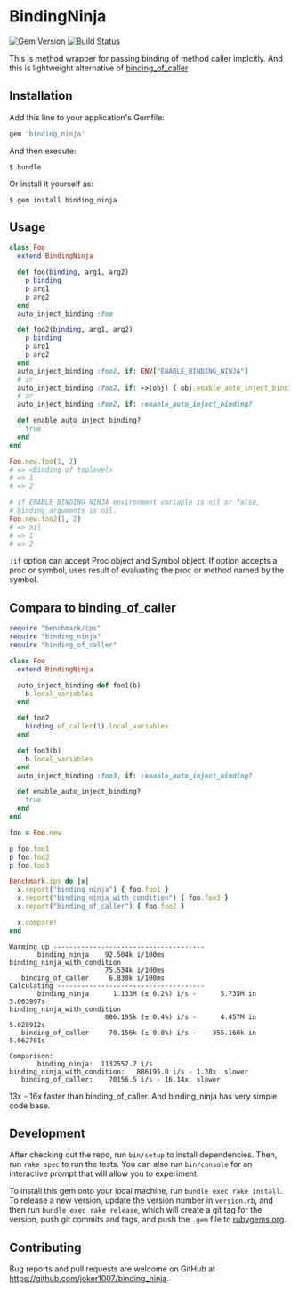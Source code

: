 # BindingNinja
[![Gem Version](https://badge.fury.io/rb/binding_ninja.svg)](https://badge.fury.io/rb/binding_ninja)
[![Build Status](https://travis-ci.org/joker1007/binding_ninja.svg?branch=master)](https://travis-ci.org/joker1007/binding_ninja)

This is method wrapper for passing binding of method caller implcitly.
And this is lightweight alternative of [binding_of_caller](https://github.com/banister/binding_of_caller)

## Installation

Add this line to your application's Gemfile:

```ruby
gem 'binding_ninja'
```

And then execute:

    $ bundle

Or install it yourself as:

    $ gem install binding_ninja

## Usage

```ruby
class Foo
  extend BindingNinja

  def foo(binding, arg1, arg2)
    p binding
    p arg1
    p arg2
  end
  auto_inject_binding :foo

  def foo2(binding, arg1, arg2)
    p binding
    p arg1
    p arg2
  end
  auto_inject_binding :foo2, if: ENV["ENABLE_BINDING_NINJA"]
  # or
  auto_inject_binding :foo2, if: ->(obj) { obj.enable_auto_inject_binding? }
  # or
  auto_inject_binding :foo2, if: :enable_auto_inject_binding?

  def enable_auto_inject_binding?
    true
  end
end

Foo.new.foo(1, 2) 
# => <Binding of toplevel>
# => 1
# => 2

# if ENABLE_BINDING_NINJA environment variable is nil or false,
# binding arguments is nil.
Foo.new.foo2(1, 2) 
# => nil
# => 1
# => 2
```

`:if` option can accept Proc object and Symbol object.
If option accepts a proc or symbol, uses result of evaluating the proc or method named by the symbol.

## Compara to binding_of_caller
```ruby
require "benchmark/ips"
require "binding_ninja"
require "binding_of_caller"

class Foo
  extend BindingNinja

  auto_inject_binding def foo1(b)
    b.local_variables
  end

  def foo2
    binding.of_caller(1).local_variables
  end

  def foo3(b)
    b.local_variables
  end
  auto_inject_binding :foo3, if: :enable_auto_inject_binding?

  def enable_auto_inject_binding?
    true
  end
end

foo = Foo.new

p foo.foo1
p foo.foo2
p foo.foo3

Benchmark.ips do |x|
  x.report("binding_ninja") { foo.foo1 }
  x.report("binding_ninja_with_condition") { foo.foo3 }
  x.report("binding_of_caller") { foo.foo2 }

  x.compare!
end
```

```
Warming up --------------------------------------
       binding_ninja    92.504k i/100ms
binding_ninja_with_condition
                        75.534k i/100ms
   binding_of_caller     6.830k i/100ms
Calculating -------------------------------------
       binding_ninja      1.133M (± 0.2%) i/s -      5.735M in   5.063997s
binding_ninja_with_condition
                        886.195k (± 0.4%) i/s -      4.457M in   5.028912s
   binding_of_caller     70.156k (± 0.8%) i/s -    355.160k in   5.062701s

Comparison:
       binding_ninja:  1132557.7 i/s
binding_ninja_with_condition:   886195.0 i/s - 1.28x  slower
   binding_of_caller:    70156.5 i/s - 16.14x  slower
```

13x - 16x faster than binding_of_caller.
And binding_ninja has very simple code base.

## Development

After checking out the repo, run `bin/setup` to install dependencies. Then, run `rake spec` to run the tests. You can also run `bin/console` for an interactive prompt that will allow you to experiment.

To install this gem onto your local machine, run `bundle exec rake install`. To release a new version, update the version number in `version.rb`, and then run `bundle exec rake release`, which will create a git tag for the version, push git commits and tags, and push the `.gem` file to [rubygems.org](https://rubygems.org).

## Contributing

Bug reports and pull requests are welcome on GitHub at https://github.com/joker1007/binding_ninja.
